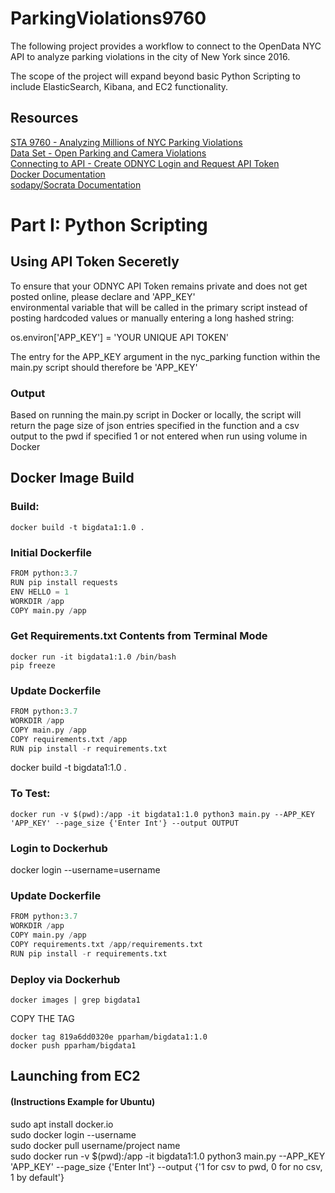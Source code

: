 # ParkingViolations9760

The following project provides a workflow to connect to the OpenData NYC API to analyze parking violations in the city of
New York since 2016. 

The scope of the project will expand beyond basic Python Scripting to include ElasticSearch, Kibana, and EC2 functionality.

## Resources
[STA 9760 - Analyzing Millions of NYC Parking Violations](https://docs.google.com/document/d/1jjArRAV462E6N6IcSBxPAtGBoIy3Iqn0KDEgRgaxC8A/edit#)  
[Data Set - Open Parking and Camera Violations](https://dev.socrata.com/foundry/data.cityofnewyork.us/nc67-uf89)  
[Connecting to API - Create ODNYC Login and Request API Token](https://data.cityofnewyork.us/login)  
[Docker Documentation](https://docs.docker.com/)  
[sodapy/Socrata Documentation](https://dev.socrata.com/)  

# Part I: Python Scripting

## Using API Token Seceretly
To ensure that your ODNYC API Token remains private and does not get posted online, please declare and 'APP_KEY'  
environmental variable that will be called in the primary script instead of posting hardcoded values or manually entering a long hashed string:

os.environ['APP_KEY'] = 'YOUR UNIQUE API TOKEN'

The entry for the APP_KEY argument in the nyc_parking function within the main.py script should therefore be 'APP_KEY'

### Output 
Based on running the main.py script in Docker or locally, the script will return the page size of json entries specified in the function and a csv output to the pwd if specified 1 or not entered when run using volume in Docker

## Docker Image Build 
### Build:
 ```console
docker build -t bigdata1:1.0 .
 ```
 
### Initial Dockerfile
```py
FROM python:3.7  
RUN pip install requests  
ENV HELLO = 1  
WORKDIR /app  
COPY main.py /app  
```

### Get Requirements.txt Contents from Terminal Mode
 ```console
docker run -it bigdata1:1.0 /bin/bash  
pip freeze
 ```

### Update Dockerfile
```py
FROM python:3.7  
WORKDIR /app  
COPY main.py /app  
COPY requirements.txt /app  
RUN pip install -r requirements.txt  
```

docker build -t bigdata1:1.0 .

### To Test:
 ```console
docker run -v $(pwd):/app -it bigdata1:1.0 python3 main.py --APP_KEY 'APP_KEY' --page_size {'Enter Int'} --output OUTPUT
 ```

### Login to Dockerhub
docker login --username=username

### Update Dockerfile
```py
FROM python:3.7  
WORKDIR /app  
COPY main.py /app
COPY requirements.txt /app/requirements.txt
RUN pip install -r requirements.txt 
```

### Deploy via Dockerhub
 ```console
docker images | grep bigdata1
 ```
 COPY THE TAG 
```console 
docker tag 819a6dd0320e pparham/bigdata1:1.0
docker push pparham/bigdata1
 ```

## Launching from EC2
#### (Instructions Example for Ubuntu)
sudo apt install docker.io  
sudo docker login --username  
sudo docker pull username/project name  
sudo docker run -v $(pwd):/app -it bigdata1:1.0 python3 main.py --APP_KEY 'APP_KEY' --page_size {'Enter Int'} --output {'1 for csv to pwd, 0 for no csv, 1 by default'}
